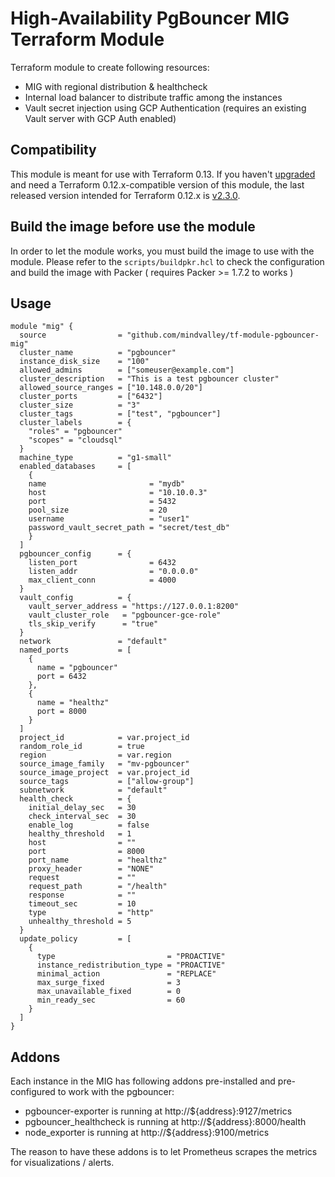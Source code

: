 # High-Availability PgBouncer MIG Terraform Module

Terraform module to create following resources:  
* MIG with regional distribution & healthcheck  
* Internal load balancer to distribute traffic among the instances  
* Vault secret injection using GCP Authentication (requires an existing Vault server with GCP Auth enabled)  

## Compatibility
This module is meant for use with Terraform 0.13. If you haven't
[upgraded](https://www.terraform.io/upgrade-guides/0-13.html) and need a Terraform
0.12.x-compatible version of this module, the last released version
intended for Terraform 0.12.x is [v2.3.0](https://registry.terraform.io/modules/terraform-google-modules/-lb-internal/google/v2.3.0).

## Build the image before use the module  

In order to let the module works, you must build the image to use with the module. Please refer to the `scripts/buildpkr.hcl` to check the configuration and build the image with Packer ( requires Packer >= 1.7.2 to works )  

## Usage

```hcl
module "mig" {
  source                = "github.com/mindvalley/tf-module-pgbouncer-mig"
  cluster_name          = "pgbouncer"
  instance_disk_size    = "100"
  allowed_admins        = ["someuser@example.com"]
  cluster_description   = "This is a test pgbouncer cluster"
  allowed_source_ranges = ["10.148.0.0/20"]
  cluster_ports         = ["6432"]
  cluster_size          = "3"
  cluster_tags          = ["test", "pgbouncer"]
  cluster_labels        = {
    "roles" = "pgbouncer"
    "scopes" = "cloudsql"
  }
  machine_type          = "g1-small"
  enabled_databases     = [
    {
    name                       = "mydb"
    host                       = "10.10.0.3"
    port                       = 5432
    pool_size                  = 20
    username                   = "user1"
    password_vault_secret_path = "secret/test_db" 
    }
  ]
  pgbouncer_config      = {
    listen_port                = 6432
    listen_addr                = "0.0.0.0"
    max_client_conn            = 4000
  }
  vault_config          = {
    vault_server_address = "https://127.0.0.1:8200"
    vault_cluster_role   = "pgbouncer-gce-role"
    tls_skip_verify      = "true"
  }
  network               = "default"
  named_ports           = [
    {
      name = "pgbouncer"
      port = 6432
    },
    {
      name = "healthz"
      port = 8000
    }
  ]
  project_id            = var.project_id
  random_role_id        = true
  region                = var.region
  source_image_family   = "mv-pgbouncer"
  source_image_project  = var.project_id
  source_tags           = ["allow-group"]
  subnetwork            = "default"
  health_check          = {
    initial_delay_sec   = 30
    check_interval_sec  = 30
    enable_log          = false
    healthy_threshold   = 1
    host                = ""
    port                = 8000
    port_name           = "healthz"
    proxy_header        = "NONE"
    request             = ""
    request_path        = "/health"
    response            = ""
    timeout_sec         = 10
    type                = "http"
    unhealthy_threshold = 5
  }
  update_policy         = [
    {
      type                         = "PROACTIVE"
      instance_redistribution_type = "PROACTIVE"
      minimal_action               = "REPLACE"
      max_surge_fixed              = 3
      max_unavailable_fixed        = 0
      min_ready_sec                = 60
    }
  ]
}
```

## Addons  

Each instance in the MIG has following addons pre-installed and pre-configured to work with the pgbouncer:  
* pgbouncer-exporter is running at http://${address}:9127/metrics  
* pgbouncer_healthcheck is running at http://${address}:8000/health  
* node_exporter is running at http://${address}:9100/metrics  

The reason to have these addons is to let Prometheus scrapes the metrics for visualizations / alerts.  

